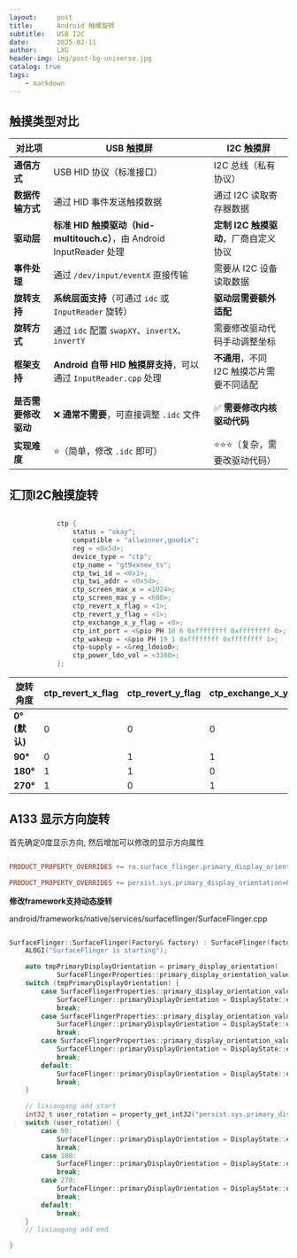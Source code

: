 ```yaml
---
layout:     post
title:      Android 触摸旋转
subtitle:   USB I2C
date:       2025-02-11
author:     LXG
header-img: img/post-bg-universe.jpg
catalog: true
tags:
    - markdown
---
```


## 触摸类型对比

| **对比项**          | **USB 触摸屏**                                   | **I2C 触摸屏**                                  |
|---------------------|--------------------------------|--------------------------------|
| **通信方式**        | USB HID 协议（标准接口）        | I2C 总线（私有协议）           |
| **数据传输方式**    | 通过 HID 事件发送触摸数据       | 通过 I2C 读取寄存器数据        |
| **驱动层**         | **标准 HID 触摸驱动（hid-multitouch.c）**，由 Android InputReader 处理 | **定制 I2C 触摸驱动**，厂商自定义协议 |
| **事件处理**        | 通过 `/dev/input/eventX` 直接传输 | 需要从 I2C 设备读取数据        |
| **旋转支持**        | **系统层面支持**（可通过 `idc` 或 `InputReader` 旋转） | **驱动层需要额外适配** |
| **旋转方式**        | 通过 `idc` 配置 `swapXY`、`invertX`、`invertY` | 需要修改驱动代码手动调整坐标 |
| **框架支持**        | **Android 自带 HID 触摸屏支持**，可以通过 `InputReader.cpp` 处理 | **不通用**，不同 I2C 触摸芯片需要不同适配 |
| **是否需要修改驱动** | ❌ **通常不需要**，可直接调整 `.idc` 文件 | ✅ **需要修改内核驱动代码** |
| **实现难度**        | ⭐（简单，修改 `.idc` 即可） | ⭐⭐⭐（复杂，需要改驱动代码） |


## 汇顶I2C触摸旋转

```c

			ctp {
				status = "okay";
				compatible = "allwinner,goodix";
				reg = <0x5d>;
				device_type = "ctp";
				ctp_name = "gt9xxnew_ts";
				ctp_twi_id = <0x1>;
				ctp_twi_addr = <0x5d>;
				ctp_screen_max_x = <1024>;
				ctp_screen_max_y = <600>;
				ctp_revert_x_flag = <1>;
				ctp_revert_y_flag = <1>;
				ctp_exchange_x_y_flag = <0>;
				ctp_int_port = <&pio PH 18 6 0xffffffff 0xffffffff 0>;
				ctp_wakeup = <&pio PH 19 1 0xffffffff 0xffffffff 1>;
				ctp-supply = <&reg_ldoio0>;
				ctp_power_ldo_vol = <3300>;
			};

```

| 旋转角度 | ctp_revert_x_flag | ctp_revert_y_flag | ctp_exchange_x_y_flag |
|----------|----------------------|----------------------|----------------------|
| **0° (默认)** | 0 | 0 | 0 |
| **90°** | 0 | 1 | 1 |
| **180°** | 1 | 1 | 0 |
| **270°** | 1 | 0 | 1 |


## A133 显示方向旋转

首先确定0度显示方向, 然后增加可以修改的显示方向属性

```mk

PRODUCT_PROPERTY_OVERRIDES += ro.surface_flinger.primary_display_orientation=ORIENTATION_0

PRODUCT_PROPERTY_OVERRIDES += persist.sys.primary_display_orientation=0

```

**修改framework支持动态旋转**

android/frameworks/native/services/surfaceflinger/SurfaceFlinger.cpp

```cpp

SurfaceFlinger::SurfaceFlinger(Factory& factory) : SurfaceFlinger(factory, SkipInitialization) {
    ALOGI("SurfaceFlinger is starting");

    auto tmpPrimaryDisplayOrientation = primary_display_orientation(
            SurfaceFlingerProperties::primary_display_orientation_values::ORIENTATION_0);
    switch (tmpPrimaryDisplayOrientation) {
        case SurfaceFlingerProperties::primary_display_orientation_values::ORIENTATION_90:
            SurfaceFlinger::primaryDisplayOrientation = DisplayState::eOrientation90;
            break;
        case SurfaceFlingerProperties::primary_display_orientation_values::ORIENTATION_180:
            SurfaceFlinger::primaryDisplayOrientation = DisplayState::eOrientation180;
            break;
        case SurfaceFlingerProperties::primary_display_orientation_values::ORIENTATION_270:
            SurfaceFlinger::primaryDisplayOrientation = DisplayState::eOrientation270;
            break;
        default:
            SurfaceFlinger::primaryDisplayOrientation = DisplayState::eOrientationDefault;
            break;
    }

    // lixiaogang add start
    int32_t user_rotation = property_get_int32("persist.sys.primary_display_orientation", int32_t(0));
    switch (user_rotation) {
        case 90:
            SurfaceFlinger::primaryDisplayOrientation = DisplayState::eOrientation90;
            break;
        case 180:
            SurfaceFlinger::primaryDisplayOrientation = DisplayState::eOrientation180;
            break;
        case 270:
            SurfaceFlinger::primaryDisplayOrientation = DisplayState::eOrientation270;
            break;
        default:
            break;
    }
    // lixiaogang add end

}

```










